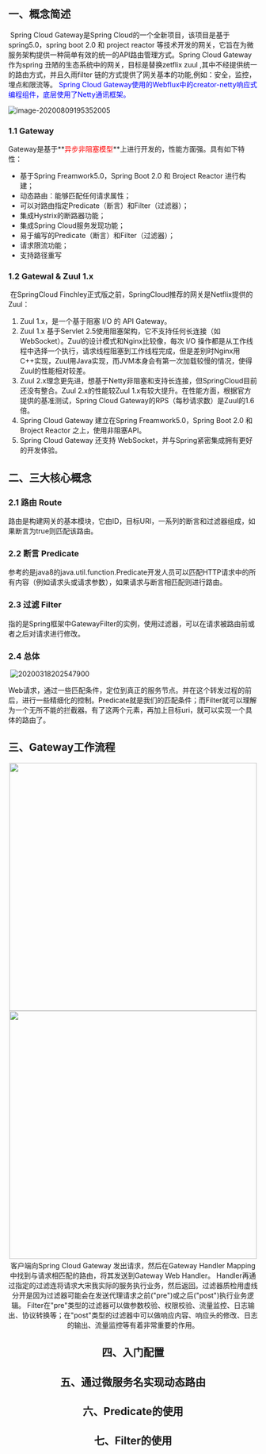 ## 一、概念简述

​	Spring Cloud Gateway是Spring Cloud的一个全新项目，该项目是基于spring5.0，spring boot 2.0 和 project reactor 等技术开发的网关，它旨在为微服务架构提供一种简单有效的统一的API路由管理方式。
​	Spring Cloud Gateway 作为spring 丑陋的生态系统中的网关，目标是替换zetflix zuul ,其中不经提供统一的路由方式，并且久雨filter 链的方式提供了网关基本的功能,例如：安全，监控，埋点和限流等。
​	<font color="blue">Spring Cloud Gateway使用的Webflux中的creator-netty响应式编程组件，底层使用了Netty通讯框架。</font>

![image-20200809195352005](https://gitee.com/liukai830/picgo/raw/master/image-20200809195352005.png)



### 1.1 Gateway

​	Gateway是基于**<font color="red">异步非阻塞模型</font>**上进行开发的，性能方面强。具有如下特性：

- 基于Spring Freamwork5.0，Spring Boot 2.0 和 Broject Reactor 进行构建；
- 动态路由：能够匹配任何请求属性；
- 可以对路由指定Predicate（断言）和Filter（过滤器）；
- 集成Hystrix的断路器功能；
- 集成Spring Cloud服务发现功能；
- 易于编写的Predicate（断言）和Filter（过滤器）；
- 请求限流功能；
- 支持路径重写



### 1.2 Gatewal & Zuul 1.x

​	在SpringCloud Finchley正式版之前，SpringCloud推荐的网关是Netflix提供的Zuul：

1. Zuul 1.x，是一个基于阻塞 I/O 的 API Gateway。
2. Zuul 1.x 基于Servlet 2.5使用阻塞架构，它不支持任何长连接（如WebSocket）。Zuul的设计模式和Nginx比较像，每次 I/O 操作都是从工作线程中选择一个执行，请求线程阻塞到工作线程完成，但是差别时Nginx用C++实现，Zuul用Java实现，而JVM本身会有第一次加载较慢的情况，使得Zuul的性能相对较差。
3. Zuul 2.x理念更先进，想基于Netty非阻塞和支持长连接，但SpringCloud目前还没有整合。Zuul 2.x的性能较Zuul 1.x有较大提升。在性能方面，根据官方提供的基准测试，Spring Cloud Gateway的RPS（每秒请求数）是Zuul的1.6倍。
4. Spring Cloud Gateway 建立在Spring Freamwork5.0，Spring Boot 2.0 和 Broject Reactor 之上，使用非阻塞API。
5. Spring Cloud Gateway 还支持 WebSocket，并与Spring紧密集成拥有更好的开发体验。



## 二、三大核心概念

### 2.1 路由 Route

​	路由是构建网关的基本模块，它由ID，目标URI，一系列的断言和过滤器组成，如果断言为true则匹配该路由。

### 2.2 断言 Predicate

​	参考的是java8的java.util.function.Predicate开发人员可以匹配HTTP请求中的所有内容（例如请求头或请求参数），如果请求与断言相匹配则进行路由。

### 2.3 过滤 Filter

​	指的是Spring框架中GatewayFilter的实例，使用过滤器，可以在请求被路由前或者之后对请求进行修改。

### 2.4 总体

​	![20200318202547900](https://gitee.com/liukai830/picgo/raw/master/20200318202547900.png)

Web请求，通过一些匹配条件，定位到真正的服务节点。并在这个转发过程的前后，进行一些精细化的控制。
​	Predicate就是我们的匹配条件；而Filter就可以理解为一个无所不能的拦截器。有了这两个元素，再加上目标uri，就可以实现一个具体的路由了。



## 三、Gateway工作流程

<center class="half">
<img src="https://gitee.com/liukai830/picgo/raw/master/无标题.png" width="500"/>
    <img src="https://gitee.com/liukai830/picgo/raw/master/12191355-28ebd217899aa37e.png" width="500"/>
</class>
​	客户端向Spring Cloud Gateway 发出请求，然后在Gateway Handler Mapping中找到与请求相匹配的路由，将其发送到Gateway Web Handler。
​	Handler再通过指定的过滤连将请求大宋我实际的服务执行业务，然后返回。过滤器质检用虚线分开是因为过滤器可能会在发送代理请求之前("pre")或之后("post")执行业务逻辑。
​	Filter在"pre"类型的过滤器可以做参数校验、权限校验、流量监控、日志输出、协议转换等；在"post"类型的过滤器中可以做响应内容、响应头的修改、日志的输出、流量监控等有着非常重要的作用。





## 四、入门配置



## 五、通过微服务名实现动态路由







## 六、Predicate的使用









## 七、Filter的使用


